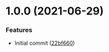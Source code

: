# 1.0.0 (2021-06-29)


### Features

* Initial commit ([22bf660](https://github.com/rsispal/srecord-js/commit/22bf6602562d5251ab13f2cda7f0a566b2d484f6))
